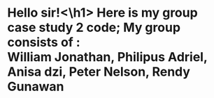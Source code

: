 <h1>Hello sir!<\h1>
Here is my group case study 2 code; My group consists of :<br>
William Jonathan, Philipus Adriel, Anisa dzi, Peter Nelson, Rendy Gunawan<br>
